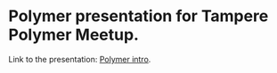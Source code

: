 # Polymer presentation for Tampere Polymer Meetup.
Link to the presentation: [Polymer intro][1].

[1]: http://panuhorsmalahti.github.io/polymer-presentation/

